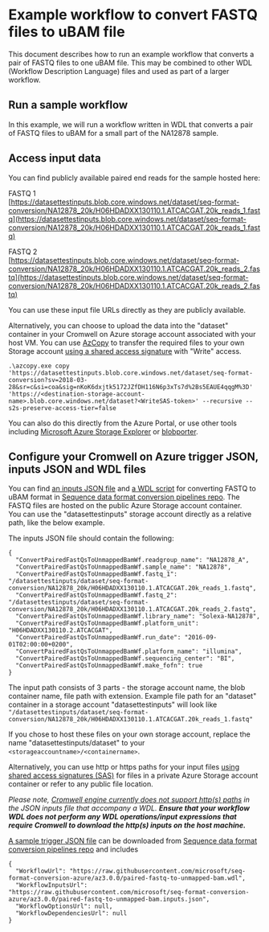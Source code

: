 # Example workflow to convert FASTQ files to uBAM file

This document describes how to run an example workflow that converts a pair of FASTQ files to one uBAM file. This may be combined to other WDL (Workflow Description Language) files and used as part of a larger workflow. 

## Run a sample workflow

In this example, we will run a workflow written in WDL that converts a pair of FASTQ files to uBAM for a small part of the NA12878 sample.


## Access input data 

You can find publicly available paired end reads for the sample hosted here:

FASTQ 1<br/>
[https://datasettestinputs.blob.core.windows.net/dataset/seq-format-conversion/NA12878_20k/H06HDADXX130110.1.ATCACGAT.20k_reads_1.fastq](https://datasettestinputs.blob.core.windows.net/dataset/seq-format-conversion/NA12878_20k/H06HDADXX130110.1.ATCACGAT.20k_reads_1.fastq)

FASTQ 2<br/>
[https://datasettestinputs.blob.core.windows.net/dataset/seq-format-conversion/NA12878_20k/H06HDADXX130110.1.ATCACGAT.20k_reads_2.fastq](https://datasettestinputs.blob.core.windows.net/dataset/seq-format-conversion/NA12878_20k/H06HDADXX130110.1.ATCACGAT.20k_reads_2.fastq)

You can use these input file URLs directly as they are publicly available.<br/>

Alternatively, you can choose to upload the data into the "dataset" container in your Cromwell on Azure storage account associated with your host VM.
You can use [AzCopy](https://docs.microsoft.com/en-us/azure/storage/common/storage-use-azcopy-blobs#copy-a-container-to-another-storage-account) to transfer the required files to your own Storage account [using a shared access signature](https://docs.microsoft.com/en-us/azure/storage/common/storage-sas-overview) with "Write" access.<br/>

```[//]: # ([SuppressMessage\("Microsoft.Security", "CS002:SecretInNextLine", Justification="public dataset"\)]) 
.\azcopy.exe copy 'https://datasettestinputs.blob.core.windows.net/dataset/seq-format-conversion?sv=2018-03-28&sr=c&si=coa&sig=nKoK6dxjtk5172JZfDH116N6p3xTs7d%2Bs5EAUE4qqgM%3D' 'https://<destination-storage-account-name>.blob.core.windows.net/dataset?<WriteSAS-token>' --recursive --s2s-preserve-access-tier=false
```
You can also do this directly from the Azure Portal, or use other tools including [Microsoft Azure Storage Explorer](https://azure.microsoft.com/features/storage-explorer/) or [blobporter](https://github.com/Azure/blobporter). <br/>

## Configure your Cromwell on Azure trigger JSON, inputs JSON and WDL files

You can find [an inputs JSON file](https://github.com/microsoft/seq-format-conversion-azure/blob/main-azure/paired-fastq-to-unmapped-bam.inputs.json) and [a WDL script](https://github.com/microsoft/seq-format-conversion-azure/blob/main-azure/paired-fastq-to-unmapped-bam.wdl) for converting FASTQ to uBAM format in [Sequence data format conversion pipelines repo](https://github.com/microsoft/seq-format-conversion-azure). The FASTQ files are hosted on the public Azure Storage account container.<br/>
You can use the "datasettestinputs" storage account directly as a relative path, like the below example.<br/>

The inputs JSON file should contain the following:
```
{
  "ConvertPairedFastQsToUnmappedBamWf.readgroup_name": "NA12878_A",
  "ConvertPairedFastQsToUnmappedBamWf.sample_name": "NA12878",
  "ConvertPairedFastQsToUnmappedBamWf.fastq_1": "/datasettestinputs/dataset/seq-format-conversion/NA12878_20k/H06HDADXX130110.1.ATCACGAT.20k_reads_1.fastq",
  "ConvertPairedFastQsToUnmappedBamWf.fastq_2": "/datasettestinputs/dataset/seq-format-conversion/NA12878_20k/H06HDADXX130110.1.ATCACGAT.20k_reads_2.fastq", 
  "ConvertPairedFastQsToUnmappedBamWf.library_name": "Solexa-NA12878",
  "ConvertPairedFastQsToUnmappedBamWf.platform_unit": "H06HDADXX130110.2.ATCACGAT",
  "ConvertPairedFastQsToUnmappedBamWf.run_date": "2016-09-01T02:00:00+0200",
  "ConvertPairedFastQsToUnmappedBamWf.platform_name": "illumina",
  "ConvertPairedFastQsToUnmappedBamWf.sequencing_center": "BI",
  "ConvertPairedFastQsToUnmappedBamWf.make_fofn": true  
}
```

The input path consists of 3 parts - the storage account name, the blob container name, file path with extension. Example file path for an "dataset" container in a storage account "datasettestinputs" will look like
`"/datasettestinputs/dataset/seq-format-conversion/NA12878_20k/H06HDADXX130110.1.ATCACGAT.20k_reads_1.fastq"`

If you chose to host these files on your own storage account, replace the name "datasettestinputs/dataset" to your `<storageaccountname>/<containername>`. <br/>
 
Alternatively, you can use http or https paths for your input files [using shared access signatures (SAS)](https://docs.microsoft.com/en-us/azure/storage/common/storage-sas-overview) for files in a private Azure Storage account container or refer to any public file location. 

*Please note, [Cromwell engine currently does not support http(s) paths](https://github.com/broadinstitute/cromwell/issues/4184#issuecomment-425981166) in the JSON inputs file that accompany a WDL. **Ensure that your workflow WDL does not perform any WDL operations/input expressions that require Cromwell to download the http(s) inputs on the host machine.***

[A sample trigger JSON file](https://github.com/microsoft/seq-format-conversion-azure/blob/main-azure/paired-fastq-to-unmapped-bam.trigger.json) can be downloaded from [Sequence data format conversion pipelines repo](https://github.com/microsoft/seq-format-conversion-azure) and includes
```
{  
  "WorkflowUrl": "https://raw.githubusercontent.com/microsoft/seq-format-conversion-azure/az3.0.0/paired-fastq-to-unmapped-bam.wdl",
  "WorkflowInputsUrl": "https://raw.githubusercontent.com/microsoft/seq-format-conversion-azure/az3.0.0/paired-fastq-to-unmapped-bam.inputs.json",
  "WorkflowOptionsUrl": null,
  "WorkflowDependenciesUrl": null
}
```
